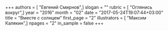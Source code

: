 +++
authors = [ "Евгений Смирнов",]
slogan = ""
rubric = [ "Оглянись вокруг",]
year = "2016"
month = "02"
date = "2017-05-24T19:07:44+03:00"
title = "Вместе с солнцем"
first_page = "2"
illustrators = [ "Максим Калякин",]
npages = "2"
in_sample = false
+++
